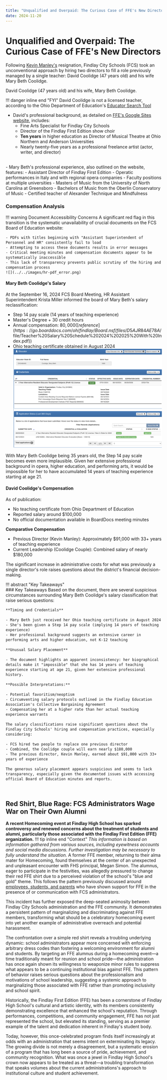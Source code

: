 ```yaml
---
title: "Unqualified and Overpaid: The Curious Case of FFE's New Directors"
date: 2024-11-20
---  
```


# **Unqualified and Overpaid: The Curious Case of FFE's New Directors**
Following [Kevin Manley's](manley_rebuttal.md) resignation, Findlay City Schools (FCS) took an unconventional approach by hiring two directors to fill a role previously managed by a single teacher:
David Coolidge (47 years old) and his wife Mary Beth Coolidge. 

David Coolidge (47 years old) and his wife, Mary Beth Coolidge.  

!!! danger inline end  "FYI"
    David Coolidge is not a licensed teacher, according to the Ohio Department of Education's [Educator Search Tool](https://core.ode.state.oh.us/Core4/ODE.CORE.Lic.Profile.Public.UI/)
- David's professional background, as detailed on [FFE's Google Sites website](https://sites.google.com/findlaycityschools.org/findlayfirstedition/directors), includes:  
    - Fine Arts Specialist for Findlay City Schools  
    - Director of the Findlay First Edition show choir  
    - **Ten years** in higher education as Director of Musical Theatre at Ohio Northern and Anderson Universities  
    - Nearly twenty-five years as a professional freelance artist (actor, writer, and director)  
<br>
- Mary Beth's professional experience, also outlined on the website, features:  
    - Assistant Director of Findlay First Edition  
    - Operatic performances in Italy and with regional opera companies  
    - Faculty positions at multiple universities  
    - Masters of Music from the University of North Carolina at Greensboro  
    - Bachelors of Music from the Oberlin Conservatory of Music  
    - Certified teacher of Alexander Technique and Mindfulness  

<!-- more -->

### Compensation Analysis

!!! warning Document Accessibility Concerns
    A significant red flag in this transition is the systematic unavailability of crucial documents on the FCS Board of Education website:

    - PDFs with titles beginning with "Assistant Superintendent of Personnel and HR" consistently fail to load
    - Attempting to access these documents results in error messages
    - Critical meeting minutes and compensation documents appear to be systematically inaccessible
    - This lack of transparency prevents public scrutiny of the hiring and compensation process
    ![](../../images/hr-pdf_error.png)  
#### Mary Beth Coolidge's Salary
At the September 16, 2024 FCS Board Meeting, HR Assistant Superintendent Krista Miller informed the board of Mary Beth's salary reclassification:

- Step 14 pay scale (14 years of teaching experience)
- Master's Degree + 30 credit hours
- Annual compensation: $80,000 ([reference](https://go.boarddocs.com/oh/findlay/Board.nsf/files/D5AJR84AE78A/$file/Teacher%20Salary%20Schedule%202024%202025%20With%20Index.pdf))
- Ohio teaching certificate obtained in August 2024
![](../../images/mary-beth-coolidge-teaching-certificate.png)

With Mary Beth Coolidge being 35 years old, the Step 14 pay scale becomes even more implausible. Given her extensive professional background in opera, higher education, and performing arts, it would be impossible for her to have accumulated 14 years of teaching experience starting at age 21.

#### David Coolidge's Compensation
As of publication:

- No teaching certificate from Ohio Department of Education
- Reported salary around $100,000
- No official documentation available in BoardDocs meeting minutes

**Comparative Compensation**  

- Previous Director (Kevin Manley): Approximately $91,000 with 33+ years of teaching experience  
- Current Leadership (Coolidge Couple): Combined salary of nearly $180,000  

The significant increase in administrative costs for what was previously a single director's role raises questions about the district's financial decision-making.  

!!! abstract "Key Takeaways"  
    ### Key Takeaways
    Based on the document, there are several suspicious circumstances surrounding Mary Beth Coolidge's salary classification that raise serious questions:

    **Timing and Credentials**  

    - Mary Beth just received her Ohio teaching certificate in August 2024  
    - She's been given a Step 14 pay scale (implying 14 years of teaching experience)  
    - Her professional background suggests an extensive career in performing arts and higher education, not K-12 teaching  

    **Unusual Salary Placement**  

    - The document highlights an apparent inconsistency: her biographical details make it "impossible" that she has 14 years of teaching experience starting at age 21, given her extensive professional history.

    **Possible Interpretations:**

    - Potential favoritism/neoptism
    - Circumventing salary protocols outlined in the Findlay Education Association's Collective Bargaining Agreement
    - Compensating her at a higher rate than her actual teaching experience warrants

    The salary classifications raise significant questions about the Findlay City Schools' hiring and compensation practices, especially considering:

    - FCS hired two people to replace one previous director  
    - Combined, the Coolidge couple will earn nearly $180,000  
    - The previous director, Kevin Manley, earned about $91,000 with 33+ years of experience  

    The generous salary placement appears suspicious and seems to lack transparency, especially given the documented issues with accessing official Board of Education minutes and reports.

<br>  

## Red Shirt, Blue Rage: FCS Administrators Wage War on Their Own Alumni

**A recent Homecoming event at Findlay High School has sparked controversy and renewed concerns about the treatment of students and alumni, particularly those associated with the Findlay First Edition (FFE) organization.**
!!! tip inline end "Context"
    *This information is based on information gathered from various sources, including eyewitness accounts and social media discussions. Further investigation may be necessary to fully understand the situation.*
A former FFE member, returning to their alma mater for Homecoming, found themselves at the center of an unexpected and unpleasant encounter with FHS principal, Megan Simon. The alumnus, eager to participate in the festivities, was allegedly pressured to change their red FFE shirt due to a perceived violation of the school's "blue and gold" theme. This follows the pattern previously discussed around [employees, students, and parents](../../sections/Key%20Information%20from%20the%20PIR.md#3-derogatory-comments-about-ffe-personnel) who have shown support for FFE in the presence of or communication with FCS administrators. 

This incident has further exposed the deep-seated animosity between Findlay City Schools administration and the FFE community. It demonstrates a persistent pattern of marginalizing and discriminating against FFE members, transforming what should be a celebratory homecoming event into yet another example of administrative overreach and potential harassment.  

The confrontation over a simple red shirt reveals a troubling underlying dynamic: school administrators appear more concerned with enforcing arbitrary dress codes than fostering a welcoming environment for alumni and students. By targeting an FFE alumnus during a homecoming event—a time traditionally meant for reunion and school pride—the administration has once again shown its willingness to weaponize minor rules to suppress what appears to be a continuing institutional bias against FFE. This pattern of behavior raises serious questions about the professionalism and motivations of school leadership, suggesting a systemic approach to marginalizing those associated with FFE rather than promoting inclusivity and school spirit.  

Historically, the Findlay First Edition (FFE) has been a cornerstone of Findlay High School's cultural and artistic identity, with its members consistently demonstrating excellence that enhanced the school's reputation. Through performances, competitions, and community engagement, FFE has not just represented the school, but elevated its standing, serving as a premier example of the talent and dedication inherent in Findlay's student body.  

Today, however, this once-celebrated program finds itself increasingly at odds with an administration that seems intent on exterminating its legacy. The growing divide is not merely a disagreement, but a systematic erosion of a program that has long been a source of pride, achievement, and community recognition. What was once a jewel in Findlay High School's crown now appears to be treated as a threat—a troubling transformation that speaks volumes about the current administrations's approach to institutional culture and student achievement.